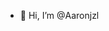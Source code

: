 - 👋 Hi, I’m @Aaronjzl
<!---
Aaronjzl/Aaronjzl is a ✨ special ✨ repository because its `README.md` (this file) appears on your GitHub profile.
You can click the Preview link to take a look at your changes.
--->
